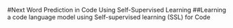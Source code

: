 #Next Word Prediction in Code Using Self-Supervised Learning
##Learning a code language model using Self-supervised learning (SSL) for Code
